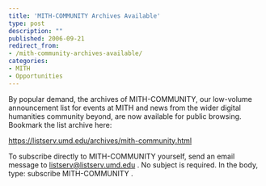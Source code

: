 ```yaml
---
title: 'MITH-COMMUNITY Archives Available'
type: post
description: ""
published: 2006-09-21
redirect_from: 
- /mith-community-archives-available/
categories:
- MITH
- Opportunities
---
```

By popular demand, the archives of MITH-COMMUNITY, our low-volume announcement list for events at MITH and news from the wider digital humanities community beyond, are now available for public browsing. Bookmark the list archive here:

<https://listserv.umd.edu/archives/mith-community.html>

To subscribe directly to MITH-COMMUNITY yourself, send an email message to listserv@listserv.umd.edu . No subject is required. In the body, type: subscribe MITH-COMMUNITY .
